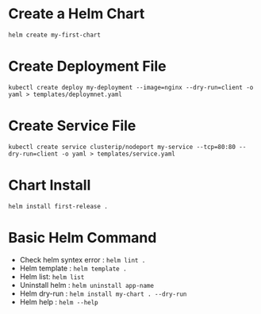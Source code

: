 # Create a Helm Chart

```
helm create my-first-chart
```

# Create Deployment File

```
kubectl create deploy my-deployment --image=nginx --dry-run=client -o yaml > templates/deploymnet.yaml
```

# Create Service File

```
kubectl create service clusterip/nodeport my-service --tcp=80:80 --dry-run=client -o yaml > templates/service.yaml

```

# Chart Install

```
helm install first-release .
```

# Basic Helm Command 

* Check helm syntex error : `helm lint .`
* Helm template : `helm template .`
* Helm list: `helm list`
* Uninstall helm : `helm uninstall app-name`
* Helm dry-run : `helm install my-chart . --dry-run`
* Helm help : `helm --help`